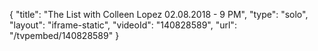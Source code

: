 {
    "title": "The List with Colleen Lopez 02.08.2018 - 9 PM",
    "type": "solo",
    "layout": "iframe-static",
    "videoId": "140828589",
    "url": "\/tvpembed\/140828589"
}